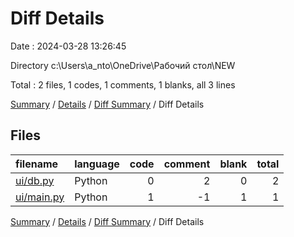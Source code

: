 # Diff Details

Date : 2024-03-28 13:26:45

Directory c:\\Users\\a_nto\\OneDrive\\Рабочий стол\\NEW

Total : 2 files,  1 codes, 1 comments, 1 blanks, all 3 lines

[Summary](results.md) / [Details](details.md) / [Diff Summary](diff.md) / Diff Details

## Files
| filename | language | code | comment | blank | total |
| :--- | :--- | ---: | ---: | ---: | ---: |
| [ui/db.py](/ui/db.py) | Python | 0 | 2 | 0 | 2 |
| [ui/main.py](/ui/main.py) | Python | 1 | -1 | 1 | 1 |

[Summary](results.md) / [Details](details.md) / [Diff Summary](diff.md) / Diff Details